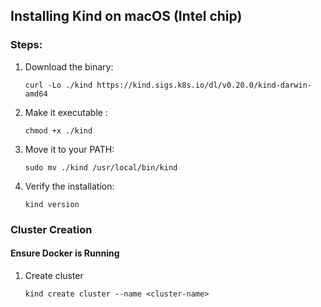 ## Installing Kind on macOS (Intel chip)

### Steps:

1. Download the binary:
   ```
   curl -Lo ./kind https://kind.sigs.k8s.io/dl/v0.20.0/kind-darwin-amd64
   ```

2. Make it executable :
    ```
    chmod +x ./kind
    ```

3. Move it to your PATH:
    ```
    sudo mv ./kind /usr/local/bin/kind
    ```

4. Verify the installation:
    ```
    kind version
    ```


### Cluster Creation
#### Ensure Docker is Running

1. Create cluster
    ```
    kind create cluster --name <cluster-name>
    ```